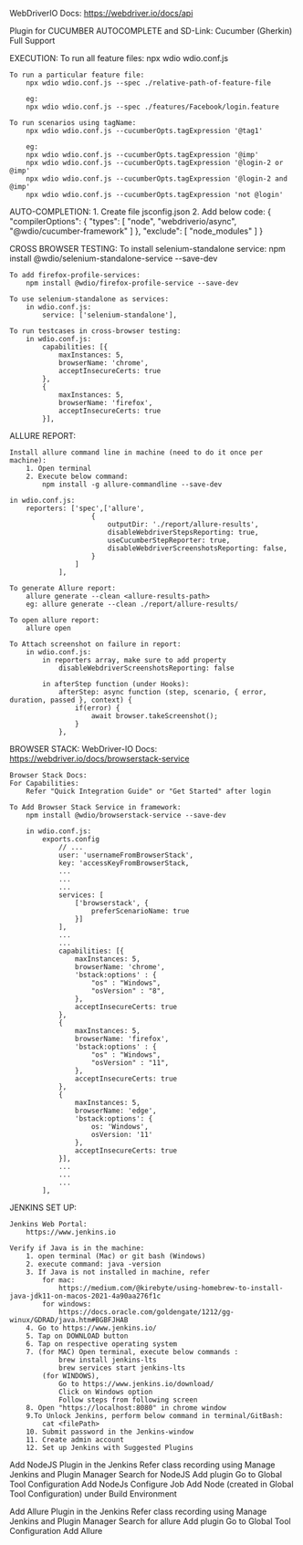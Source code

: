 WebDriverIO Docs:
    https://webdriver.io/docs/api    

Plugin for CUCUMBER AUTOCOMPLETE and SD-Link:
    Cucumber (Gherkin) Full Support

EXECUTION:
    To run all feature files:
        npx wdio wdio.conf.js

    To run a particular feature file:
        npx wdio wdio.conf.js --spec ./relative-path-of-feature-file

        eg:
        npx wdio wdio.conf.js --spec ./features/Facebook/login.feature 

    To run scenarios using tagName:
        npx wdio wdio.conf.js --cucumberOpts.tagExpression '@tag1'

        eg:
        npx wdio wdio.conf.js --cucumberOpts.tagExpression '@imp'
        npx wdio wdio.conf.js --cucumberOpts.tagExpression '@login-2 or @imp'
        npx wdio wdio.conf.js --cucumberOpts.tagExpression '@login-2 and @imp'
        npx wdio wdio.conf.js --cucumberOpts.tagExpression 'not @login'

AUTO-COMPLETION:
    1. Create file jsconfig.json
    2. Add below code:
        {
            "compilerOptions": {
                "types": [
                    "node",
                    "webdriverio/async",
                    "@wdio/cucumber-framework"
                ]
            },
            "exclude": [
                "node_modules"
            ]
        }

CROSS BROWSER TESTING:
    To install selenium-standalone service:
        npm install @wdio/selenium-standalone-service --save-dev

    To add firefox-profile-services:
        npm install @wdio/firefox-profile-service --save-dev
    
    To use selenium-standalone as services:
        in wdio.conf.js:
            service: ['selenium-standalone'],

    To run testcases in cross-browser testing:
        in wdio.conf.js:
            capabilities: [{
                maxInstances: 5,
                browserName: 'chrome',
                acceptInsecureCerts: true
            },
            {
                maxInstances: 5,
                browserName: 'firefox',
                acceptInsecureCerts: true
            }],

ALLURE REPORT:

    Install allure command line in machine (need to do it once per machine):
        1. Open terminal
        2. Execute below command:
            npm install -g allure-commandline --save-dev

    in wdio.conf.js:
        reporters: ['spec',['allure', 
                        {
                            outputDir: './report/allure-results',
                            disableWebdriverStepsReporting: true,
                            useCucumberStepReporter: true,
                            disableWebdriverScreenshotsReporting: false,
                        }
                    ]
                ],

    To generate Allure report:
        allure generate --clean <allure-results-path>
        eg: allure generate --clean ./report/allure-results/

    To open allure report:
        allure open

    To Attach screenshot on failure in report:
        in wdio.conf.js:
            in reporters array, make sure to add property
                disableWebdriverScreenshotsReporting: false

            in afterStep function (under Hooks):
                afterStep: async function (step, scenario, { error, duration, passed }, context) {
                    if(error) {
                        await browser.takeScreenshot();
                    }
                },

BROWSER STACK:
    WebDriver-IO Docs:
        <https://webdriver.io/docs/browserstack-service>

    Browser Stack Docs:
    For Capabilities:
        Refer "Quick Integration Guide" or "Get Started" after login

    To Add Browser Stack Service in framework:
        npm install @wdio/browserstack-service --save-dev
    
        in wdio.conf.js:
            exports.config
                // ...
                user: 'usernameFromBrowserStack',
                key: 'accessKeyFromBrowserStack,
                ...
                ...
                ...
                services: [
                    ['browserstack', {
                        preferScenarioName: true
                    }]
                ],
                ...
                ...
                capabilities: [{
                    maxInstances: 5,
                    browserName: 'chrome',
                    'bstack:options' : {
                        "os" : "Windows",
                        "osVersion" : "8",
                    },
                    acceptInsecureCerts: true
                },
                {
                    maxInstances: 5,
                    browserName: 'firefox',
                    'bstack:options' : {
                        "os" : "Windows",
                        "osVersion" : "11",
                    },
                    acceptInsecureCerts: true
                },
                {
                    maxInstances: 5,
                    browserName: 'edge',
                    'bstack:options': {
                        os: 'Windows',
                        osVersion: '11'
                    },
                    acceptInsecureCerts: true
                }],
                ...
                ...
                ...
            ],

JENKINS SET UP:

    Jenkins Web Portal:
        https://www.jenkins.io

    Verify if Java is in the machine:
        1. open terminal (Mac) or git bash (Windows)
        2. execute command: java -version
        3. If Java is not installed in machine, refer 
            for mac:
                https://medium.com/@kirebyte/using-homebrew-to-install-java-jdk11-on-macos-2021-4a90aa276f1c
            for windows:
                https://docs.oracle.com/goldengate/1212/gg-winux/GDRAD/java.htm#BGBFJHAB
        4. Go to https://www.jenkins.io/
        5. Tap on DOWNLOAD button
        6. Tap on respective operating system
        7. (for MAC) Open terminal, execute below commands :
                brew install jenkins-lts
                brew services start jenkins-lts
            (for WINDOWS), 
                Go to https://www.jenkins.io/download/
                Click on Windows option
                Follow steps from following screen
        8. Open "https://localhost:8080" in chrome window
        9.To Unlock Jenkins, perform below command in terminal/GitBash:
            cat <filePath>
        10. Submit password in the Jenkins-window
        11. Create admin account
        12. Set up Jenkins with Suggested Plugins

Add NodeJS Plugin in the Jenkins
    Refer class recording using Manage Jenkins and Plugin Manager
    Search for NodeJS
    Add plugin
    Go to Global Tool Configuration
    Add NodeJs
    Configure Job
    Add Node (created in Global Tool Configuration) under Build Environment

Add Allure Plugin in the Jenkins
    Refer class recording using Manage Jenkins and Plugin Manager
    Search for allure
    Add plugin
    Go to Global Tool Configuration
    Add Allure
